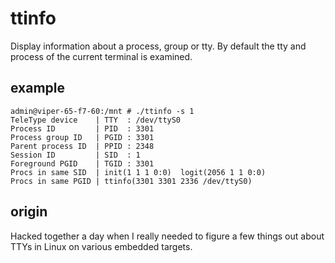 ttinfo
======

Display information about a process, group or tty.  By default the tty
and process of the current terminal is examined.


example
-------

```
admin@viper-65-f7-60:/mnt # ./ttinfo -s 1
TeleType device    | TTY  : /dev/ttyS0
Process ID         | PID  : 3301
Process group ID   | PGID : 3301
Parent process ID  | PPID : 2348
Session ID         | SID  : 1
Foreground PGID    | TGID : 3301
Procs in same SID  | init(1 1 1 0:0)  logit(2056 1 1 0:0) 
Procs in same PGID | ttinfo(3301 3301 2336 /dev/ttyS0) 
```


origin
------

Hacked together a day when I really needed to figure a few things out
about TTYs in Linux on various embedded targets.
